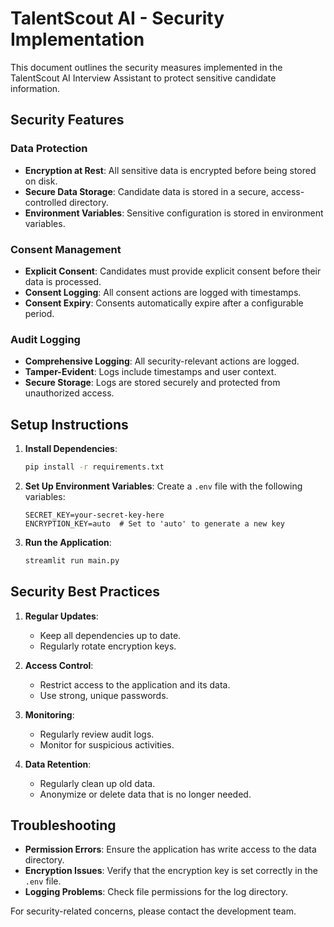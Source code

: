 # TalentScout AI - Security Implementation

This document outlines the security measures implemented in the TalentScout AI Interview Assistant to protect sensitive candidate information.

## Security Features

### Data Protection
- **Encryption at Rest**: All sensitive data is encrypted before being stored on disk.
- **Secure Data Storage**: Candidate data is stored in a secure, access-controlled directory.
- **Environment Variables**: Sensitive configuration is stored in environment variables.

### Consent Management
- **Explicit Consent**: Candidates must provide explicit consent before their data is processed.
- **Consent Logging**: All consent actions are logged with timestamps.
- **Consent Expiry**: Consents automatically expire after a configurable period.

### Audit Logging
- **Comprehensive Logging**: All security-relevant actions are logged.
- **Tamper-Evident**: Logs include timestamps and user context.
- **Secure Storage**: Logs are stored securely and protected from unauthorized access.

## Setup Instructions

1. **Install Dependencies**:
   ```bash
   pip install -r requirements.txt
   ```

2. **Set Up Environment Variables**:
   Create a `.env` file with the following variables:
   ```
   SECRET_KEY=your-secret-key-here
   ENCRYPTION_KEY=auto  # Set to 'auto' to generate a new key
   ```

3. **Run the Application**:
   ```bash
   streamlit run main.py
   ```

## Security Best Practices

1. **Regular Updates**:
   - Keep all dependencies up to date.
   - Regularly rotate encryption keys.

2. **Access Control**:
   - Restrict access to the application and its data.
   - Use strong, unique passwords.

3. **Monitoring**:
   - Regularly review audit logs.
   - Monitor for suspicious activities.

4. **Data Retention**:
   - Regularly clean up old data.
   - Anonymize or delete data that is no longer needed.

## Troubleshooting

- **Permission Errors**: Ensure the application has write access to the data directory.
- **Encryption Issues**: Verify that the encryption key is set correctly in the `.env` file.
- **Logging Problems**: Check file permissions for the log directory.

For security-related concerns, please contact the development team.
